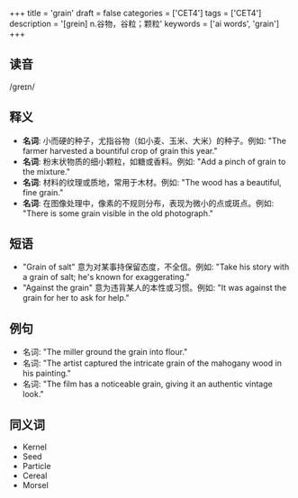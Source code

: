 +++
title = 'grain'
draft = false
categories = ['CET4']
tags = ['CET4']
description = '[grein] n.谷物，谷粒；颗粒'
keywords = ['ai words', 'grain']
+++

## 读音
/ɡreɪn/

## 释义
- **名词**: 小而硬的种子，尤指谷物（如小麦、玉米、大米）的种子。例如: "The farmer harvested a bountiful crop of grain this year."
- **名词**: 粉末状物质的细小颗粒，如糖或香料。例如: "Add a pinch of grain to the mixture."
- **名词**: 材料的纹理或质地，常用于木材。例如: "The wood has a beautiful, fine grain."
- **名词**: 在图像处理中，像素的不规则分布，表现为微小的点或斑点。例如: "There is some grain visible in the old photograph."

## 短语
- "Grain of salt" 意为对某事持保留态度，不全信。例如: "Take his story with a grain of salt; he's known for exaggerating."
- "Against the grain" 意为违背某人的本性或习惯。例如: "It was against the grain for her to ask for help."

## 例句
- 名词: "The miller ground the grain into flour."
- 名词: "The artist captured the intricate grain of the mahogany wood in his painting."
- 名词: "The film has a noticeable grain, giving it an authentic vintage look."

## 同义词
- Kernel
- Seed
- Particle
- Cereal
- Morsel
